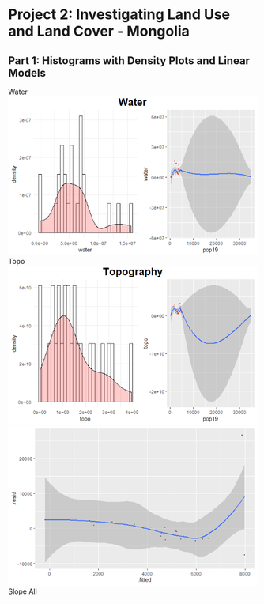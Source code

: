 # Project 2: Investigating Land Use and Land Cover - Mongolia

## Part 1: Histograms with Density Plots and Linear Models

Water
![](finalWater.png)
Topo
![](finalTopo.png)
![](waterandtopo.png)
Slope
All
